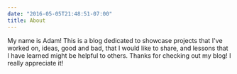 ```yaml
---
date: "2016-05-05T21:48:51-07:00"
title: About
---
```


My name is Adam! This is a blog dedicated to showcase projects that I've worked on, ideas, good and bad, that I would like to share, and lessons that I have learned might be helpful to others. Thanks for checking out my blog! I really appreciate it!  
